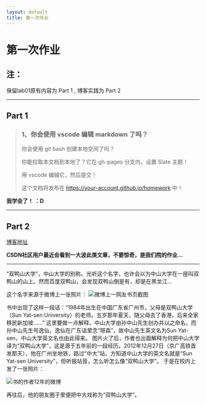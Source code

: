 ```yaml
---
layout: default
title: 第一次作业
---
```


# 第一次作业

## 注：
保留lab01原有内容为 Part 1 , 博客实践为 Part 2  

***

## Part 1

>### 1、你会使用 vscode 编辑 markdown 了吗？
>
>你会使用 git bash 创建本地空间了吗？
>
>你能拉取本文档到本地了？它在 gh-pages 分支内，设置 Slate 主题！
>
>用 vscode 编辑它，然后提交！
>
>这个文档将发布在 https://your-account.github.io/homework 中！  

**我学会了！ ：D** 

***


## Part 2
[博客地址](https://blog.csdn.net/weixin_43266247/article/details/82824739)

**CSDN社区用户最近会看到一大波此类文章，不要惊奇，是我们院的作业...**
***
   
“双鸭山大学”，中山大学的别称。光听这个名字，也许会以为中山大学在一座叫双鸭山的山上。然而百度双鸭山，会发现双鸭山倒是有，却是在黑龙江...
   
这个名字来源于微博上一张照片：
![微博上一网友书页截图](https://img-blog.csdn.net/20180923202433710?watermark/2/text/aHR0cHM6Ly9ibG9nLmNzZG4ubmV0L3dlaXhpbl80MzI2NjI0Nw==/font/5a6L5L2T/fontsize/400/fill/I0JBQkFCMA==/dissolve/70)

书中出现了这样一段话：“1984年出生在中国广东省广州市，父母是双鸭山大学（Sun Yat-sen University）的老师。五岁那年夏天，随父母去了香港，后来全家移民新加坡......”
这里要做一点解释，中山大学由孙中山先生创办并以之命名，而孙中山先生号逸仙，逸仙在广东话里念“呀森”，故中山先生英文名为Sun Yat-sen，中山大学英文名也由此得来。
图片火了后，作者也出面解释为何把中山大学译为“双鸭山大学”，这是源于五年前的一段经历。2012年12月27日（京广高铁首发那天），他在广州坐地铁，路过“中大”站，方知道中山大学的英文名就是“Sun Yat-sen University”，但听报站音，怎么听怎么像“双鸭山大学”。 于是在校内上发了一张照片：

![书的作者12年的微博](https://img-blog.csdn.net/20180923203418443?watermark/2/text/aHR0cHM6Ly9ibG9nLmNzZG4ubmV0L3dlaXhpbl80MzI2NjI0Nw==/font/5a6L5L2T/fontsize/400/fill/I0JBQkFCMA==/dissolve/70)

再往后，他的朋友圈子里便把中大戏称为“双鸭山大学”。




